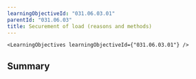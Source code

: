 ```yaml
---
learningObjectiveId: "031.06.03.01"
parentId: "031.06.03"
title: Securement of load (reasons and methods)
---
```


```tsx eval
<LearningObjectives learningObjectiveId={"031.06.03.01"} />
```

## Summary
